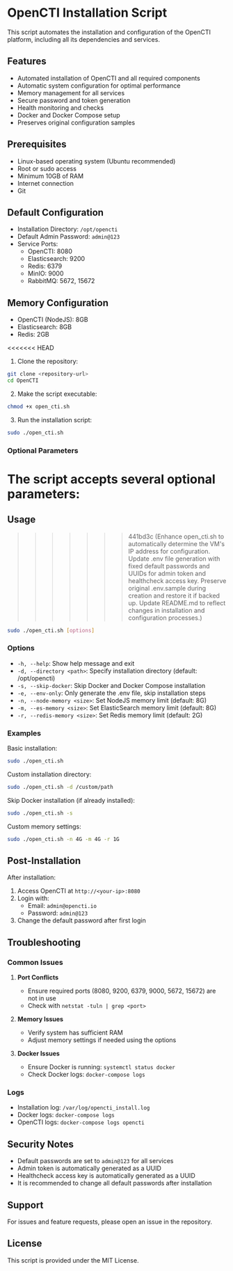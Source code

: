 # OpenCTI Installation Script

This script automates the installation and configuration of the OpenCTI platform, including all its dependencies and services.

## Features

- Automated installation of OpenCTI and all required components
- Automatic system configuration for optimal performance
- Memory management for all services
- Secure password and token generation
- Health monitoring and checks
- Docker and Docker Compose setup
- Preserves original configuration samples

## Prerequisites

- Linux-based operating system (Ubuntu recommended)
- Root or sudo access
- Minimum 10GB of RAM
- Internet connection
- Git

## Default Configuration

- Installation Directory: `/opt/opencti`
- Default Admin Password: `admin@123`
- Service Ports:
  - OpenCTI: 8080
  - Elasticsearch: 9200
  - Redis: 6379
  - MinIO: 9000
  - RabbitMQ: 5672, 15672

## Memory Configuration

- OpenCTI (NodeJS): 8GB
- Elasticsearch: 8GB
- Redis: 2GB

<<<<<<< HEAD
1. Clone the repository:
```bash
git clone <repository-url>
cd OpenCTI
```

2. Make the script executable:
```bash
chmod +x open_cti.sh
```

3. Run the installation script:
```bash
sudo ./open_cti.sh
```

### Optional Parameters

The script accepts several optional parameters:
=======
## Usage
>>>>>>> 441bd3c (Enhance open_cti.sh to automatically determine the VM's IP address for configuration. Update .env file generation with fixed default passwords and UUIDs for admin token and healthcheck access key. Preserve original .env.sample during creation and restore it if backed up. Update README.md to reflect changes in installation and configuration processes.)

```bash
sudo ./open_cti.sh [options]
```

### Options

- `-h, --help`: Show help message and exit
- `-d, --directory <path>`: Specify installation directory (default: /opt/opencti)
- `-s, --skip-docker`: Skip Docker and Docker Compose installation
- `-e, --env-only`: Only generate the .env file, skip installation steps
- `-n, --node-memory <size>`: Set NodeJS memory limit (default: 8G)
- `-m, --es-memory <size>`: Set ElasticSearch memory limit (default: 8G)
- `-r, --redis-memory <size>`: Set Redis memory limit (default: 2G)

### Examples

Basic installation:
```bash
sudo ./open_cti.sh
```

Custom installation directory:
```bash
sudo ./open_cti.sh -d /custom/path
```

Skip Docker installation (if already installed):
```bash
sudo ./open_cti.sh -s
```

Custom memory settings:
```bash
sudo ./open_cti.sh -n 4G -m 4G -r 1G
```

## Post-Installation

After installation:
1. Access OpenCTI at `http://<your-ip>:8080`
2. Login with:
   - Email: `admin@opencti.io`
   - Password: `admin@123`
3. Change the default password after first login

## Troubleshooting

### Common Issues

1. **Port Conflicts**
   - Ensure required ports (8080, 9200, 6379, 9000, 5672, 15672) are not in use
   - Check with `netstat -tuln | grep <port>`

2. **Memory Issues**
   - Verify system has sufficient RAM
   - Adjust memory settings if needed using the options

3. **Docker Issues**
   - Ensure Docker is running: `systemctl status docker`
   - Check Docker logs: `docker-compose logs`

### Logs

- Installation log: `/var/log/opencti_install.log`
- Docker logs: `docker-compose logs`
- OpenCTI logs: `docker-compose logs opencti`

## Security Notes

- Default passwords are set to `admin@123` for all services
- Admin token is automatically generated as a UUID
- Healthcheck access key is automatically generated as a UUID
- It is recommended to change all default passwords after installation

## Support

For issues and feature requests, please open an issue in the repository.

## License

This script is provided under the MIT License. 

